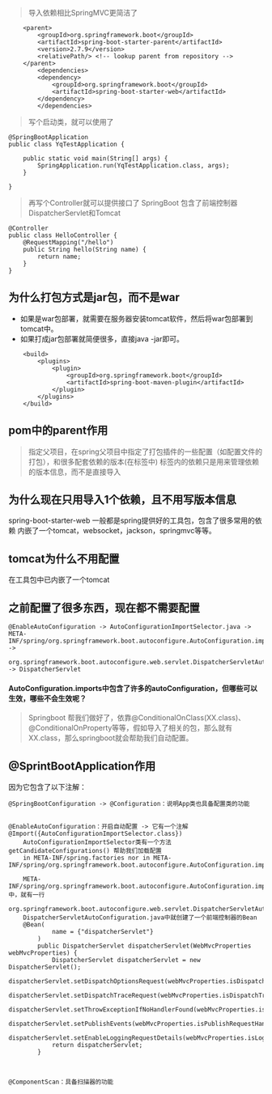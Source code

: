 > 导入依赖相比SpringMVC更简洁了
```
    <parent>
        <groupId>org.springframework.boot</groupId>
        <artifactId>spring-boot-starter-parent</artifactId>
        <version>2.7.9</version>
        <relativePath/> <!-- lookup parent from repository -->
    </parent>
        <dependencies>
        <dependency>
            <groupId>org.springframework.boot</groupId>
            <artifactId>spring-boot-starter-web</artifactId>
        </dependency>
        </dependencies>
```
> 写个启动类，就可以使用了
```
@SpringBootApplication
public class YqTestApplication {

    public static void main(String[] args) {
        SpringApplication.run(YqTestApplication.class, args);
    }

}
```
> 再写个Controller就可以提供接口了
> SpringBoot 包含了前端控制器DispatcherServlet和Tomcat
```
@Controller
public class HelloController {
    @RequestMapping("/hello")
    public String hello(String name) {
        return name;
    }
}
```


## 为什么打包方式是jar包，而不是war
- 如果是war包部署，就需要在服务器安装tomcat软件，然后将war包部署到tomcat中。
- 如果打成jar包部署就简便很多，直接java -jar即可。
```
    <build>
        <plugins>
            <plugin>
                <groupId>org.springframework.boot</groupId>
                <artifactId>spring-boot-maven-plugin</artifactId>
            </plugin>
        </plugins>
    </build>
```

## pom中的parent作用
> 指定父项目，在spring父项目中指定了打包插件的一些配置（如配置文件的打包），和很多配套依赖的版本(在<properties>标签中)
> <dependencyManagement>标签内的依赖只是用来管理依赖的版本信息，而不是直接导入

## 为什么现在只用导入1个依赖，且不用写版本信息
spring-boot-starter-web 一般都是spring提供好的工具包，包含了很多常用的依赖
内嵌了一个tomcat，websocket，jackson，springmvc等等。

## tomcat为什么不用配置
在工具包中已内嵌了一个tomcat
## 之前配置了很多东西，现在都不需要配置
```
@EnableAutoConfiguration -> AutoConfigurationImportSelector.java -> META-INF/spring/org.springframework.boot.autoconfigure.AutoConfiguration.imports -> 
    org.springframework.boot.autoconfigure.web.servlet.DispatcherServletAutoConfiguration -> DispatcherServlet
```
#### AutoConfiguration.imports中包含了许多的autoConfiguration，但哪些可以生效，哪些不会生效呢？
> Springboot 帮我们做好了，依靠@ConditionalOnClass(XX.class)、@ConditionalOnProperty等等，假如导入了相关的包，那么就有XX.class，那么springboot就会帮助我们自动配置。
## @SprintBootApplication作用
因为它包含了以下注解：
```
@SpringBootConfiguration -> @Configuration：说明App类也具备配置类的功能
    
    
@EnableAutoConfiguration：开启自动配置 -> 它有一个注解 @Import({AutoConfigurationImportSelector.class})
    AutoConfigurationImportSelector类有一个方法 getCandidateConfigurations() 帮助我们加载配置
    in META-INF/spring.factories nor in META-INF/spring/org.springframework.boot.autoconfigure.AutoConfiguration.imports
    
    META-INF/spring/org.springframework.boot.autoconfigure.AutoConfiguration.imports中，就有一行
    org.springframework.boot.autoconfigure.web.servlet.DispatcherServletAutoConfiguration
    DispatcherServletAutoConfiguration.java中就创建了一个前端控制器的Bean
    @Bean(
            name = {"dispatcherServlet"}
        )
        public DispatcherServlet dispatcherServlet(WebMvcProperties webMvcProperties) {
            DispatcherServlet dispatcherServlet = new DispatcherServlet();
            dispatcherServlet.setDispatchOptionsRequest(webMvcProperties.isDispatchOptionsRequest());
            dispatcherServlet.setDispatchTraceRequest(webMvcProperties.isDispatchTraceRequest());
            dispatcherServlet.setThrowExceptionIfNoHandlerFound(webMvcProperties.isThrowExceptionIfNoHandlerFound());
            dispatcherServlet.setPublishEvents(webMvcProperties.isPublishRequestHandledEvents());
            dispatcherServlet.setEnableLoggingRequestDetails(webMvcProperties.isLogRequestDetails());
            return dispatcherServlet;
        }
    
    
    
@ComponentScan：具备扫描器的功能
    
```
